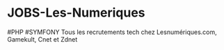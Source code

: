 # JOBS-Les-Numeriques
#PHP #SYMFONY Tous les recrutements tech chez Lesnumériques.com, Gamekult, Cnet et Zdnet

